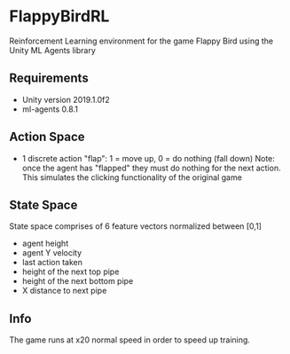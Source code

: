 # FlappyBirdRL
Reinforcement Learning environment for the game Flappy Bird using the Unity ML Agents library

## Requirements
- Unity version 2019.1.0f2
- ml-agents 0.8.1

## Action Space
 - 1 discrete action "flap": 1 = move up, 0 = do nothing (fall down)
  Note: once the agent has "flapped" they must do nothing for the next action. This simulates the clicking functionality of the original game
 
 ## State Space
 State space comprises of 6 feature vectors normalized between [0,1]
 - agent height
 - agent Y velocity
 - last action taken
 - height of the next top pipe
 - height of the next bottom pipe
 - X distance to next pipe
 
 ## Info
 The game runs at x20 normal speed in order to speed up training. 
